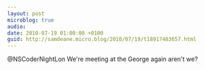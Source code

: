 ```yaml
---
layout: post
microblog: true
audio: 
date: 2010-07-19 01:00:00 +0100
guid: http://samdeane.micro.blog/2010/07/19/t18917483657.html
---
```

@NSCoderNightLon We're meeting at the George again aren't we?
